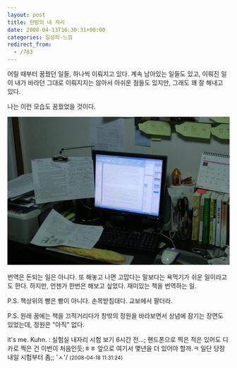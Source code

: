 ```yaml
---
layout: post
title: 한밤의 내 자리
date: 2008-04-13T16:30:31+00:00
categories: 일상의-느낌
redirect_from:
  - /783
---
```


어릴 때부터 꿈꿨던 일들, 하나씩 이뤄지고 있다. 계속 남아있는 일들도 있고, 이뤄진 일이 내가 바라던 그대로 이뤄지지는 않아서 아쉬운 점들도 있지만, 그래도 꽤 잘 해내고 있다.

나는 이런 모습도 꿈꿨었을 것이다.

![ ](/assets/media/uploads_1_hk12.jpg)

번역은 돈되는 일은 아니다. 또 해놓고 나면 고맙다는 말보다는 욕먹기가 쉬운 일이라고도 한다. 하지만, 언젠가 한번은 해보고 싶었다. 재미있는 책을 번역하는 일.

P.S. 책상위의 빵은 빵이 아니다. 손목받침대다. 교보에서 팔더라.

P.S. 원래 꿈에는 책을 끄적거리다가 창밖의 정원을 바라보면서 상념에 잠기는 장면도 있었는데, 정원은 "아직" 없다.
<div id=comments>
<div class=comment>
<!--- cmt:1149 --->
<!--- mail: --->
<!--- parent:0 --->
it's me. Kuhn. : 
실험실 내자리 시험 보기 6시간 전...; 핸드폰으로 찍은 적은 있어도 디카로 찍은 건 이번이 처음인듯;ㅎㅎ 앞으로 여기서 몇년을 더 있어야 할까.ㅋ 일단 당장 내일 시험부터 좀;; 'ㅅ'/
 <small>(2008-04-18 11:31:24)</small>
</div>
</div>
